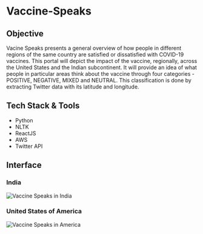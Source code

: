 # Vaccine-Speaks

## Objective

Vacine Speaks presents a general overview of how people in different regions of the same country are satisfied or dissatisfied with COVID-19 vaccines. This portal will depict the impact of the vaccine, regionally, across the United States and the Indian subcontinent. It will provide an idea of what people in particular areas think about the vaccine through four categories - POSITIVE, NEGATIVE, MIXED and NEUTRAL. This classification is done by extracting Twitter data with its latitude and longitude.

## Tech Stack & Tools

<ul>
  <li> Python
    <li> NLTK
      <li> ReactJS
        <li> AWS
          <li> Twitter API
            </ul>

## Interface

### India 
![Vaccine Speaks in India](https://challengepost-s3-challengepost.netdna-ssl.com/photos/production/software_photos/001/416/555/datas/gallery.jpg)

### United States of America
![Vaccine Speaks in America](https://challengepost-s3-challengepost.netdna-ssl.com/photos/production/software_photos/001/416/563/datas/gallery.jpg)
